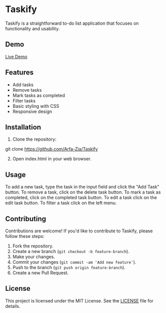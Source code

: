 # Taskify

Taskify is a straightforward to-do list application that focuses on functionality and usability.

## Demo

[Live Demo](https://arfa-zia.github.io/Taskify/)

## Features

- Add tasks
- Remove tasks
- Mark tasks as completed
- Filter tasks 
- Basic styling with CSS
- Responsive design

## Installation

1. Clone the repository:

git clone https://github.com/Arfa-Zia/Taskify

2. Open index.html in your web browser.

## Usage

To add a new task, type the task in the input field and click the "Add Task" button. To remove a task, click on the  delete task button. To mark a task as completed, click on the completed task button. To edit a task click on the edit task button. To filter a task click on the left menu.

## Contributing

Contributions are welcome! If you'd like to contribute to Taskify, please follow these steps:

1. Fork the repository.
2. Create a new branch (`git checkout -b feature-branch`).
3. Make your changes.
4. Commit your changes (`git commit -am 'Add new feature'`).
5. Push to the branch (`git push origin feature-branch`).
6. Create a new Pull Request.

## License

This project is licensed under the MIT License. See the [LICENSE](LICENSE) file for details.

